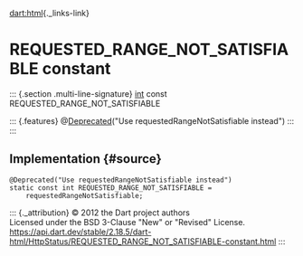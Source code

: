 [dart:html](../../dart-html/dart-html-library){._links-link}

REQUESTED\_RANGE\_NOT\_SATISFIABLE constant
===========================================

::: {.section .multi-line-signature}
[int](../../dart-core/int-class) const
REQUESTED\_RANGE\_NOT\_SATISFIABLE

::: {.features}
@[Deprecated](../../dart-core/deprecated-class)(\"Use
requestedRangeNotSatisfiable instead\")
:::
:::

Implementation {#source}
--------------

``` {.language-dart data-language="dart"}
@Deprecated("Use requestedRangeNotSatisfiable instead")
static const int REQUESTED_RANGE_NOT_SATISFIABLE =
    requestedRangeNotSatisfiable;
```

::: {._attribution}
© 2012 the Dart project authors\
Licensed under the BSD 3-Clause \"New\" or \"Revised\" License.\
<https://api.dart.dev/stable/2.18.5/dart-html/HttpStatus/REQUESTED_RANGE_NOT_SATISFIABLE-constant.html>
:::

